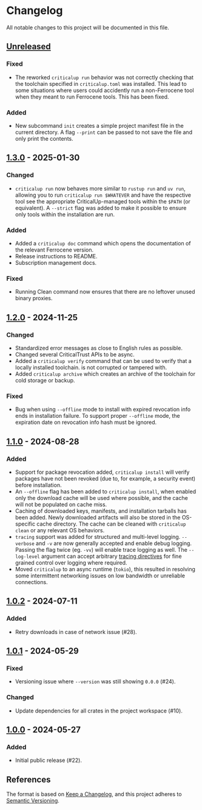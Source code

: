 <!-- SPDX-FileCopyrightText: The Ferrocene Developers -->
<!-- SPDX-License-Identifier: MIT OR Apache-2.0 -->

# Changelog

All notable changes to this project will be documented in this file.

## [Unreleased]

### Fixed

- The reworked `criticalup run` behavior was not correctly checking that the toolchain specified
  in `criticalup.toml` was installed. This lead to some situations where users could accidently 
  run a non-Ferrocene tool when they meant to run Ferrocene tools. This has been fixed.

### Added

- New subcommand `init` creates a simple project manifest file in the current directory. A flag `--print` can
  be passed to not save the file and only print the contents.

## [1.3.0] - 2025-01-30

### Changed

- `criticalup run` now behaves more similar to `rustup run` and `uv run`, allowing you to run
  `criticalup run $WHATEVER` and have the respective tool see the appropriate CriticalUp-managed tools
  within the `$PATH` (or equivalent). A `--strict` flag was added to make it possible to ensure only
  tools within the installation are run.

### Added

- Added a `criticalup doc` command which opens the documentation of the relevant Ferrocene version.
- Release instructions to README.
- Subscription management docs.

### Fixed

- Running Clean command now ensures that there are no leftover unused binary proxies.

## [1.2.0] - 2024-11-25

### Changed

- Standardized error messages as close to English rules as possible.
- Changed several CriticalTrust APIs to be async.
- Added a `criticalup verify` command that can be used to verify that a locally installed toolchain.
  is not corrupted or tampered with.
- Added `criticalup archive` which creates an archive of the toolchain for cold storage or backup.

### Fixed

- Bug when using `--offline` mode to install with expired revocation info ends in installation failure. To
  support proper `--offline` mode, the expiration date on revocation info hash must be ignored.

## [1.1.0] - 2024-08-28

### Added

- Support for package revocation added, `criticalup install` will verify packages have not been
  revoked (due to, for example, a security event) before installation.
- An `--offline` flag has been added to `criticalup install`, when enabled only the download cache
  will be used where possible, and the cache will not be populated on cache miss.
- Caching of downloaded keys, manifests, and installation tarballs has been added. Newly downloaded
  artifacts will also be stored in the OS-specific cache directory. The cache can be cleaned with
  `criticalup clean` or any relevant OS behaviors.
- `tracing` support was added for structured and multi-level logging. `--verbose` and `-v` are now
  generally accepted and enable debug logging. Passing the flag twice (eg. `-vv`) will enable
  trace logging as well. The `--log-level` argument can accept arbitrary
  [tracing directives](https://docs.rs/tracing-subscriber/latest/tracing_subscriber/filter/struct.EnvFilter.html#directives)
  for fine grained control over logging where required.
- Moved `criticalup` to an async runtime (`tokio`), this resulted in resolving some intermittent
  networking issues on low bandwidth or unreliable connections.

## [1.0.2] - 2024-07-11

### Added

- Retry downloads in case of network issue (#28).

## [1.0.1] - 2024-05-29

### Fixed

- Versioning issue where `--version` was still showing `0.0.0` (#24).

### Changed

- Update dependencies for all crates in the project workspace (#10).

## [1.0.0] - 2024-05-27

### Added

- Initial public release (#22).

## References

The format is based on [Keep a Changelog](https://keepachangelog.com/en/1.1.0/),
and this project adheres to [Semantic Versioning](https://semver.org/spec/v2.0.0.html).

[Unreleased]: https://github.com/ferrocene/criticalup/compare/v1.3.0...HEAD

[1.3.0]: https://github.com/ferrocene/criticalup/compare/v1.2.0...v1.3.0

[1.2.0]: https://github.com/ferrocene/criticalup/compare/v1.1.0...v1.2.0

[1.1.0]: https://github.com/ferrocene/criticalup/compare/v1.1.0...v1.0.2

[1.0.2]: https://github.com/ferrocene/criticalup/compare/v1.0.1...v1.0.2

[1.0.1]: https://github.com/ferrocene/criticalup/compare/v1.0.0...v1.0.1

[1.0.0]: https://github.com/ferrocene/criticalup/compare/v1.0.0...v1.0.0-prerelease.1
